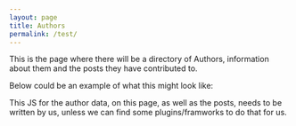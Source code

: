```yaml
---
layout: page
title: Authors
permalink: /test/
---
```


This is the page where there will be a directory of Authors, information about them and the posts they have contributed to.

Below could be an example of what this might look like:

<Placeholder for Author block>

This JS for the author data, on this page, as well as the posts, needs to be written by us, unless we can find some plugins/framworks to do that for us.
